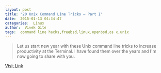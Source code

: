 ```yaml
---
layout: post
title: "20 Unix Command Line Tricks – Part I"
date:  2015-01-13 04:34:47 
categories:  Linux      
author:  Vivek Gite        
tags:  command line hacks,freebsd,linux,openbsd,os x,unix                                                                                                 
---
```



> Let us start new year with these Unix command line tricks to increase productivity at the Terminal. I have found them over the years and I'm now going to share with you.

[Visit Link](http://www.cyberciti.biz/open-source/command-line-hacks/20-unix-command-line-tricks-part-i/)
